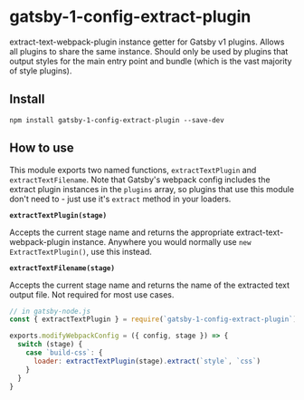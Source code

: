 # gatsby-1-config-extract-plugin

extract-text-webpack-plugin instance getter for Gatsby v1 plugins. Allows all plugins to share the
same instance. Should only be used by plugins that output styles for the main entry point and
bundle (which is the vast majority of style plugins).

## Install

`npm install gatsby-1-config-extract-plugin --save-dev`

## How to use

This module exports two named functions, `extractTextPlugin` and `extractTextFilename`. Note that
Gatsby's webpack config includes the extract plugin instances in the `plugins` array, so plugins
that use this module don't need to - just use it's `extract` method in your loaders.

**`extractTextPlugin(stage)`**

Accepts the current stage name and returns the appropriate extract-text-webpack-plugin instance.
Anywhere you would normally use `new ExtractTextPlugin()`, use this instead.

**`extractTextFilename(stage)`**

Accepts the current stage name and returns the name of the extracted text output file. Not required
for most use cases.

```javascript
// in gatsby-node.js
const { extractTextPlugin } = require(`gatsby-1-config-extract-plugin`)

exports.modifyWebpackConfig = ({ config, stage }) => {
  switch (stage) {
    case `build-css`: {
      loader: extractTextPlugin(stage).extract(`style`, `css`)
    }
  }
}
```
